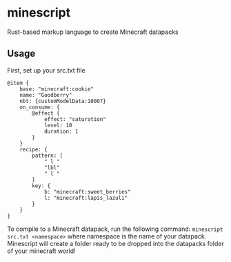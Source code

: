 # minescript
Rust-based markup language to create Minecraft datapacks
## Usage
First, set up your src.txt file
```
@item {
    base: "minecraft:cookie"
    name: "Goodberry"
    nbt: {customModelData:10007}
    on_consume: {
        @effect {
            effect: "saturation"
            level: 10
            duration: 1
        }
    }
    recipe: {
        pattern: [
            " l "
            "lbl"
            " l "
        ]
        key: {
            b: "minecraft:sweet_berries"
            l: "minecraft:lapis_lazuli"
        }
    }
}
```
To compile to a Minecraft datapack, run the following command:
`minescript src.txt <namespace>`
where namespace is the name of your datapack. Minescript will create a folder ready to be dropped into the datapacks folder of your minecraft world!

